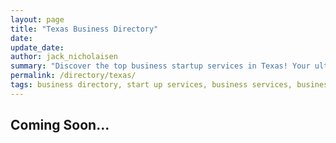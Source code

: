 ```yaml
---
layout: page
title: "Texas Business Directory"
date: 
update_date: 
author: jack_nicholaisen
summary: "Discover the top business startup services in Texas! Your ultimate guide to launching a successful venture."  
permalink: /directory/texas/
tags: business directory, start up services, business services, business lawyers, registered agents,
---
```




<h2>Coming Soon...</h2>

